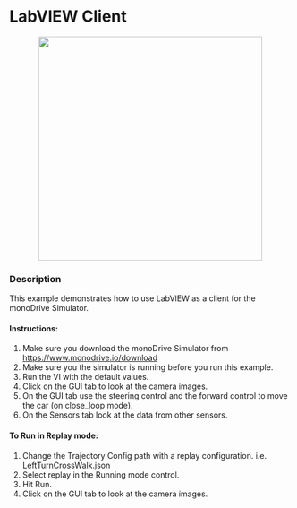 # LabVIEW Client
<p align="center">
<img src="https://github.com/monoDriveIO/client/blob/master/WikiPhotos/LV_client/main.jpg" 
width="400"  />
</p>

### Description 

This example demonstrates how to use LabVIEW as a client for the monoDrive Simulator.

#### Instructions:

1. Make sure you download the monoDrive Simulator from https://www.monodrive.io/download
2. Make sure you the simulator is running before you run this example.
3. Run the VI with the default values.
4. Click on the GUI tab to look at the camera images.
5. On the GUI tab use the steering control and the forward control to move the car (on close_loop mode).
6. On the Sensors tab look at the data from other sensors.

#### To Run in Replay mode:

1. Change the Trajectory Config path with a replay configuration. i.e. LeftTurnCrossWalk.json 
2. Select replay in the Running mode control.
3. Hit Run.
4. Click on the GUI tab to look at the camera images.



